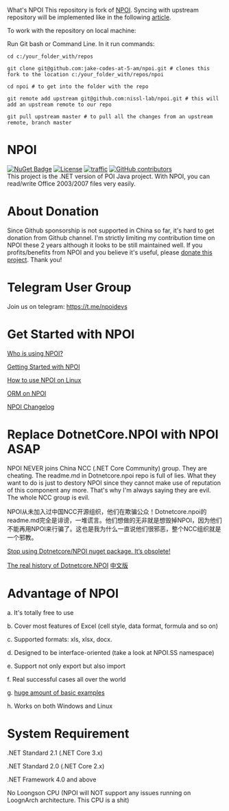 What's NPOI
This repository is fork of [NPOI](https://github.com/nissl-lab/npoi). Syncing with upstream repository will be implemented like in the following [article](https://medium.com/sweetmeat/how-to-keep-a-downstream-git-repository-current-with-upstream-repository-changes-10b76fad6d97).

To work with the repository on local machine:

Run Git bash or Command Line. In it run commands:

`cd c:/your_folder_with/repos`

`git clone git@github.com:jake-codes-at-5-am/npoi.git # clones this fork to the location c:/your_folder_with/repos/npoi`

`cd npoi # to get into the folder with the repo`

`git remote add upstream git@github.com:nissl-lab/npoi.git # this will add an upstream remote to our repo`

`git pull upstream master # to pull all the changes from an upstream remote, branch master`



NPOI
===================
[![NuGet Badge](https://buildstats.info/nuget/NPOI)](https://www.nuget.org/packages/NPOI)
[![License](https://img.shields.io/badge/License-Apache%202.0-blue.svg?style=flat-square&logo=Apache)](LICENSE)
[![traffic](https://api.segment.io/v1/pixel/track?data=ewogICJ3cml0ZUtleSI6ICJBV2NjaWd1UkhKODBuNkJ4WlI4cHRaRzBINzY0RmJObCIsCiAgInVzZXJJZCI6ICJ0b255cXVzIiwKICAiZXZlbnQiOiAiTlBPSSBIb21lcGFnZSIKfQ==
)](#)
<a href="https://github.com/nissl-lab/npoi/graphs/contributors">
    <img
      src="https://img.shields.io/github/contributors/nissl-lab/npoi?logo=github&label=contributors"
      alt="GitHub contributors"
    />
  </a>
<br />
This project is the .NET version of POI Java project. With NPOI, you can read/write Office 2003/2007 files very easily.<br />

About Donation
============
Since Github sponsorship is not supported in China so far, it's hard to get donation from Github channel. I'm strictly limiting my contribution time on NPOI these 2 years although it looks to be still maintained well. If you profits/benefits from NPOI and you believe it's useful, please [donate this project](https://github.com/nissl-lab/npoi/discussions/923). Thank you!

Telegram User Group
================
Join us on telegram: https://t.me/npoidevs

Get Started with NPOI
============
[Who is using NPOI?](https://github.com/nissl-lab/npoi/issues/705)

[Getting Started with NPOI](https://github.com/nissl-lab/npoi/wiki/Getting-Started-with-NPOI)

[How to use NPOI on Linux](https://github.com/nissl-lab/npoi/wiki/How-to-use-NPOI-on-Linux)

[ORM on NPOI](https://github.com/nissl-lab/npoi/wiki/ORM-on-NPOI)

[NPOI Changelog](https://github.com/nissl-lab/npoi/wiki/Changelog)

Replace DotnetCore.NPOI with NPOI ASAP
===========
NPOI NEVER joins China NCC (.NET Core Community) group. They are cheating. The readme.md in Dotnetcore.npoi repo is full of lies. What they want to do is just to destory NPOI since they cannot make use of reputation of this component any more. That's why I'm always saying they are evil. The whole NCC group is evil. 

NPOI从未加入过中国NCC开源组织，他们在欺骗公众！Dotnetcore.npoi的readme.md完全是诽谤，一堆谎言。他们想做的无非就是想毁掉NPOI，因为他们不能再用NPOI来行骗了。这也是我为什么一直说他们很邪恶，整个NCC组织就是一个邪教。

[Stop using Dotnetcore/NPOI nuget package. It’s obsolete!](https://tonyqus.medium.com/stop-using-dotnetcore-npoi-nuget-package-its-too-obsolete-6d0aeedb3319)

[The real history of Dotnetcore.NPOI](https://tonyqus.medium.com/the-real-history-of-dotnetcore-npoi-999bb5e140c7) [中文版](https://zhuanlan.zhihu.com/p/506975972)

Advantage of NPOI
=================
a. It's totally free to use

b. Cover most features of Excel (cell style, data format, formula and so on)

c. Supported formats: xls, xlsx, docx.

d. Designed to be interface-oriented (take a look at NPOI.SS namespace)

e. Support not only export but also import

f. Real successful cases all over the world

g. [huge amount of basic examples](https://github.com/nissl-lab/npoi-examples)

h. Works on both Windows and Linux 


System Requirement
===================
.NET Standard 2.1 (.NET Core 3.x)

.NET Standard 2.0 (.NET Core 2.x)

.NET Framework 4.0 and above

No Loongson CPU (NPOI will NOT support any issues running on LoognArch architecture. This CPU is a shit)
